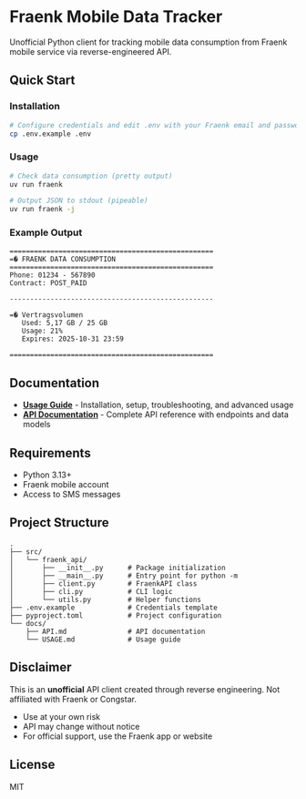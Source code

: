 # Fraenk Mobile Data Tracker

Unofficial Python client for tracking mobile data consumption from Fraenk mobile service via reverse-engineered API.

## Quick Start

### Installation

```bash
# Configure credentials and edit .env with your Fraenk email and password
cp .env.example .env
```

### Usage

```bash
# Check data consumption (pretty output)
uv run fraenk

# Output JSON to stdout (pipeable)
uv run fraenk -j

```

### Example Output

```
==================================================
=� FRAENK DATA CONSUMPTION
==================================================
Phone: 01234 - 567890
Contract: POST_PAID

--------------------------------------------------

=� Vertragsvolumen
   Used: 5,17 GB / 25 GB
   Usage: 21%
   Expires: 2025-10-31 23:59

==================================================
```

## Documentation

- **[Usage Guide](docs/USAGE.md)** - Installation, setup, troubleshooting, and advanced usage
- **[API Documentation](docs/API.md)** - Complete API reference with endpoints and data models

## Requirements

- Python 3.13+
- Fraenk mobile account
- Access to SMS messages

## Project Structure

```
.
├── src/
│   └── fraenk_api/
│       ├── __init__.py      # Package initialization
│       ├── __main__.py      # Entry point for python -m
│       ├── client.py        # FraenkAPI class
│       ├── cli.py           # CLI logic
│       └── utils.py         # Helper functions
├── .env.example             # Credentials template
├── pyproject.toml           # Project configuration
└── docs/
    ├── API.md               # API documentation
    └── USAGE.md             # Usage guide
```

## Disclaimer

This is an **unofficial** API client created through reverse engineering. Not affiliated with Fraenk or Congstar.

- Use at your own risk
- API may change without notice
- For official support, use the Fraenk app or website

## License

MIT